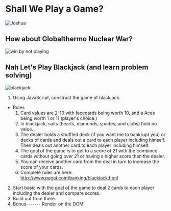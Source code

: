 # Shall We Play a Game?
![Joshua](http://gamedevparty.fr/wp-content/uploads/2012/10/gtw.jpg)
## How about Globalthermo Nuclear War?
![win by not playing](http://gph.is/19bCxmG)
## Nah Let's Play Blackjack (and learn problem solving)
![blackjack](http://www.sidebolt.com/wp-content/uploads/2013/11/blackjack_logo.png)

1. Using JavaScript, construct the game of blackjack.
  - Rules
    1. Card values are 2-10 with facecards being worth 10, and a Aces being worth 1 or 11 (player's choice.)
    2. In blackjack, suits (hearts, diamonds, spades, and clubs) hold no value.
    3. The dealer holds a shuffled deck (if you want me to bankrupt you) or decks of cards and deals out a card to each player including himself. Then deals out another card to each player including himself.
    4. The goal of the game is to get to a score of 21 with the combined cards without going over 21 or having a higher score than the dealer.
    5. You can receive another card from the deal in turn to increase the score of your cards.
    6. Complete rules are here: http://www.pagat.com/banking/blackjack.html
2. Start basic with the goal of the game to deal 2 cards to each player including the dealer and compare scores.
3. Build out from there.
4. Bonus------- Render on the DOM
